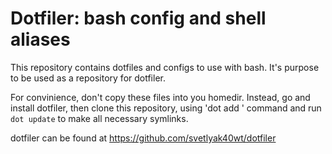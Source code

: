 Dotfiler: bash config and shell aliases
======================================

This repository contains dotfiles and configs to use with bash.
It's purpose to be used as a repository for dotfiler.

For convinience, don't copy these files into you homedir. Instead,
go and install dotfiler, then clone this repository, using
'dot add <url>' command and run `dot update` to make all necessary symlinks.

dotfiler can be found at https://github.com/svetlyak40wt/dotfiler
